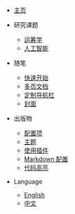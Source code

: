 <!-- _navbar.md -->

* [主页](/)

* 研究课题
  * [运筹学](research/OR.md)
  * [人工智能](zh-cn/more-pages.md)

* 随笔
  * [快速开始](zh-cn/quickstart.md)
  * [多页文档](zh-cn/more-pages.md)
  * [定制导航栏](zh-cn/custom-navbar.md)
  * [封面](zh-cn/cover.md)

* 出版物
  * [配置项](zh-cn/configuration.md)
  * [主题](zh-cn/themes.md)
  * [使用插件](zh-cn/plugins.md)
  * [Markdown 配置](zh-cn/markdown.md)
  * [代码高亮](zh-cn/language-highlight.md)

* Language
  * [English](/)
  * [中文](zh-cn/)
